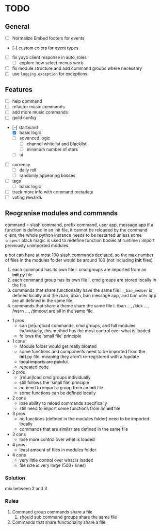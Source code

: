 # TODO

## General

- [ ] Normalize Embed footers for events
- [-] custom colors for event types
- [ ] fix yuyo client response in auto_roles
  - [ ] explore how select menus work
- [ ] fix module structure and add command groups where necessary
- [ ] use `logging.exception` for exceptions

## Features

- [ ] help command
- [ ] refactor music commands
- [ ] add more music commands
- [ ] guild config
- [-] starboard
  - [x] basic logic
  - [ ] advanced logic
    - [ ] channel whitelist and blacklist
    - [ ] minimum number of stars
  - [ ] ui
- [ ] currency
  - [ ] daily roll
  - [ ] randomly appearing bosses
- [ ] tags
  - [ ] basic logic
- [ ] track more info with command.metadata
- [ ] voting rewards

## Reogranise modules and commands

command = slash command, prefix command, user app, message app
if a function is defined in an init file, it cannot be reloaded by the command client,
the whole python instance needs to be restarted unless some `inspect` black magic is used
to redefine function bodies at runtime / import previously unimported modules

a bot can have at most 100 slash commands declared, so the max number of files in the modules folder would be around 100 (not including **init** files)

1. each command has its own file
   i. cmd groups are imported from an **init**.py file
2. each command group has its own file
   i. cmd groups are stored locally in the file
3. commands that share functionality have the same file
   i. `_ban_member` is defined locally and the /ban, $ban, ban message app, and ban user app are all defined in the same file.
4. commands that share a theme share the same file
   i. /ban ..., /kick ..., /warn ..., /timeout are all in the same file.

- 1 pros
  - can [re|un]load commands, cmd groups, and full modules individually, this method has the most control over what is loaded
  - follows the 'small file' principle
- 1 cons
  - Module folder would get really bloated
  - some functions and components need to be imported from the **init**.py file, meaning they aren't re-registered with a /update
  - ~~local imports are painful~~.
  - repeated code
- 2 pros
  - [re|un]load cmd groups individually
  - still follows the 'small file' principle
  - no need to import a group from an **init** file
  - some functions can be defined locally
- 2 cons
  - lose ability to reload commands specifically
  - still need to import some functions from an **init** file
- 3 pros
  - no functions (defined in the modules folder) need to be imported locally
  - commands that are similar are defined in the same file
- 3 cons
  - lose more control over what is loaded
- 4 pros
  - least amount of files in modules folder
- 4 cons
  - very little control over what is loaded
  - file size is very large (500+ lines)

### Solution

mix between 2 and 3

### Rules

1. Command group commands share a file
   1. should sub command groups share the same file
1. Commands that share functionality share a file
